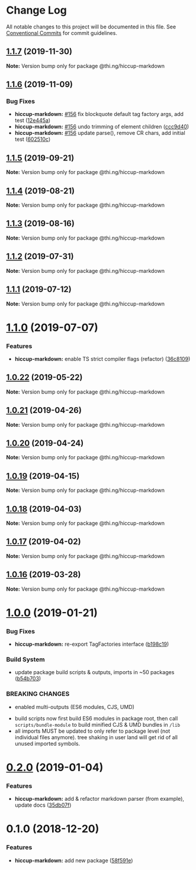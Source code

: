 # Change Log

All notable changes to this project will be documented in this file.
See [Conventional Commits](https://conventionalcommits.org) for commit guidelines.

## [1.1.7](https://github.com/thi-ng/umbrella/compare/@thi.ng/hiccup-markdown@1.1.6...@thi.ng/hiccup-markdown@1.1.7) (2019-11-30)

**Note:** Version bump only for package @thi.ng/hiccup-markdown





## [1.1.6](https://github.com/thi-ng/umbrella/compare/@thi.ng/hiccup-markdown@1.1.5...@thi.ng/hiccup-markdown@1.1.6) (2019-11-09)


### Bug Fixes

* **hiccup-markdown:** [#156](https://github.com/thi-ng/umbrella/issues/156) fix blockquote default tag factory args, add test ([12e445a](https://github.com/thi-ng/umbrella/commit/12e445ac27960d3498d8b57ed6daa1520a60158e))
* **hiccup-markdown:** [#156](https://github.com/thi-ng/umbrella/issues/156) undo trimming of element children ([ccc9d40](https://github.com/thi-ng/umbrella/commit/ccc9d40723df1f898fba70be2e15352b8dfcb909))
* **hiccup-markdown:** [#156](https://github.com/thi-ng/umbrella/issues/156) update parse(), remove CR chars, add initial test ([602510c](https://github.com/thi-ng/umbrella/commit/602510c5150dbf26d43a1c9e7ca8afd7c5230f28))





## [1.1.5](https://github.com/thi-ng/umbrella/compare/@thi.ng/hiccup-markdown@1.1.4...@thi.ng/hiccup-markdown@1.1.5) (2019-09-21)

**Note:** Version bump only for package @thi.ng/hiccup-markdown





## [1.1.4](https://github.com/thi-ng/umbrella/compare/@thi.ng/hiccup-markdown@1.1.3...@thi.ng/hiccup-markdown@1.1.4) (2019-08-21)

**Note:** Version bump only for package @thi.ng/hiccup-markdown





## [1.1.3](https://github.com/thi-ng/umbrella/compare/@thi.ng/hiccup-markdown@1.1.2...@thi.ng/hiccup-markdown@1.1.3) (2019-08-16)

**Note:** Version bump only for package @thi.ng/hiccup-markdown





## [1.1.2](https://github.com/thi-ng/umbrella/compare/@thi.ng/hiccup-markdown@1.1.1...@thi.ng/hiccup-markdown@1.1.2) (2019-07-31)

**Note:** Version bump only for package @thi.ng/hiccup-markdown





## [1.1.1](https://github.com/thi-ng/umbrella/compare/@thi.ng/hiccup-markdown@1.1.0...@thi.ng/hiccup-markdown@1.1.1) (2019-07-12)

**Note:** Version bump only for package @thi.ng/hiccup-markdown





# [1.1.0](https://github.com/thi-ng/umbrella/compare/@thi.ng/hiccup-markdown@1.0.22...@thi.ng/hiccup-markdown@1.1.0) (2019-07-07)


### Features

* **hiccup-markdown:** enable TS strict compiler flags (refactor) ([36c8109](https://github.com/thi-ng/umbrella/commit/36c8109))





## [1.0.22](https://github.com/thi-ng/umbrella/compare/@thi.ng/hiccup-markdown@1.0.21...@thi.ng/hiccup-markdown@1.0.22) (2019-05-22)

**Note:** Version bump only for package @thi.ng/hiccup-markdown





## [1.0.21](https://github.com/thi-ng/umbrella/compare/@thi.ng/hiccup-markdown@1.0.20...@thi.ng/hiccup-markdown@1.0.21) (2019-04-26)

**Note:** Version bump only for package @thi.ng/hiccup-markdown





## [1.0.20](https://github.com/thi-ng/umbrella/compare/@thi.ng/hiccup-markdown@1.0.19...@thi.ng/hiccup-markdown@1.0.20) (2019-04-24)

**Note:** Version bump only for package @thi.ng/hiccup-markdown





## [1.0.19](https://github.com/thi-ng/umbrella/compare/@thi.ng/hiccup-markdown@1.0.18...@thi.ng/hiccup-markdown@1.0.19) (2019-04-15)

**Note:** Version bump only for package @thi.ng/hiccup-markdown





## [1.0.18](https://github.com/thi-ng/umbrella/compare/@thi.ng/hiccup-markdown@1.0.17...@thi.ng/hiccup-markdown@1.0.18) (2019-04-03)

**Note:** Version bump only for package @thi.ng/hiccup-markdown





## [1.0.17](https://github.com/thi-ng/umbrella/compare/@thi.ng/hiccup-markdown@1.0.16...@thi.ng/hiccup-markdown@1.0.17) (2019-04-02)

**Note:** Version bump only for package @thi.ng/hiccup-markdown





## [1.0.16](https://github.com/thi-ng/umbrella/compare/@thi.ng/hiccup-markdown@1.0.15...@thi.ng/hiccup-markdown@1.0.16) (2019-03-28)

**Note:** Version bump only for package @thi.ng/hiccup-markdown







# [1.0.0](https://github.com/thi-ng/umbrella/compare/@thi.ng/hiccup-markdown@0.2.0...@thi.ng/hiccup-markdown@1.0.0) (2019-01-21)


### Bug Fixes

* **hiccup-markdown:** re-export TagFactories interface ([b198c19](https://github.com/thi-ng/umbrella/commit/b198c19))


### Build System

* update package build scripts & outputs, imports in ~50 packages ([b54b703](https://github.com/thi-ng/umbrella/commit/b54b703))


### BREAKING CHANGES

* enabled multi-outputs (ES6 modules, CJS, UMD)

- build scripts now first build ES6 modules in package root, then call
  `scripts/bundle-module` to build minified CJS & UMD bundles in `/lib`
- all imports MUST be updated to only refer to package level
  (not individual files anymore). tree shaking in user land will get rid of
  all unused imported symbols.


# [0.2.0](https://github.com/thi-ng/umbrella/compare/@thi.ng/hiccup-markdown@0.1.2...@thi.ng/hiccup-markdown@0.2.0) (2019-01-04)


### Features

* **hiccup-markdown:** add & refactor markdown parser (from example), update docs ([35db07f](https://github.com/thi-ng/umbrella/commit/35db07f))


# 0.1.0 (2018-12-20)


### Features

* **hiccup-markdown:** add new package ([58f591e](https://github.com/thi-ng/umbrella/commit/58f591e))
